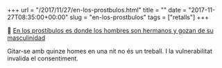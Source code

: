 +++
url = "/2017/11/27/en-los-prostbulos.html"
title = ""
date = "2017-11-27T08:35:00+00:00"
slug = "en-los-prostbulos"
tags = ["retalls"]
+++

📎 [En los prostíbulos es donde los hombres son hermanos y gozan de su masculinidad](http://www.galiciae.com/articulo/sociedad/34-prostibulos-donde-todos-hombres-son-hermanos34/20171125192214018975.html)

Gitar-se amb quinze homes en una nit no és un treball. I la vulnerabilitat invalida el consentiment.

